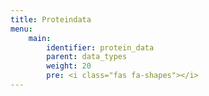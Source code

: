 ```yaml
---
title: Proteindata
menu:
    main:
        identifier: protein_data
        parent: data_types
        weight: 20
        pre: <i class="fas fa-shapes"></i>
---
```

